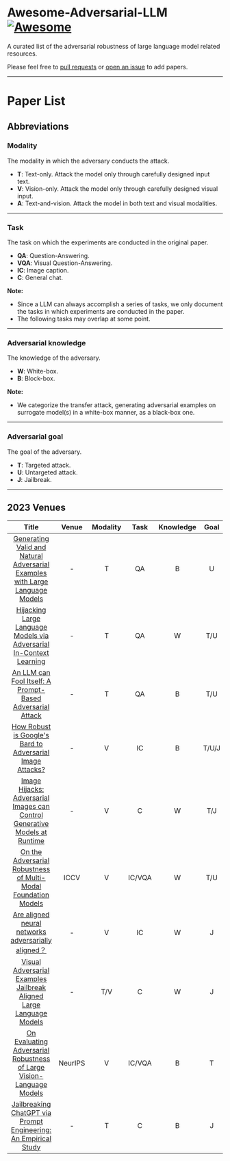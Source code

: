 # Awesome-Adversarial-LLM [![Awesome](https://awesome.re/badge.svg)](https://awesome.re)

A curated list of the adversarial robustness of large language model related resources.

Please feel free to [pull requests](https://github.com/A-LinCui/Awesome-Adversarial-LLM/pulls) or [open an issue](https://github.com/A-LinCui/Awesome-Adversarial-LLM/issues) to add papers.

---

# Paper List

##  Abbreviations

### Modality
The modality in which the adversary conducts the attack.

- **T**: Text-only. Attack the model only through carefully designed input text.
- **V**: Vision-only. Attack the model only through carefully designed visual input.
- **A**: Text-and-vision. Attack the model in both text and visual modalities.

---

### Task
The task on which the experiments are conducted in the original paper. 

- **QA**: Question-Answering.
- **VQA**: Visual Question-Answering.
- **IC**: Image caption.
- **C**: General chat.

**Note:**
- Since a LLM can always accomplish a series of tasks, we only document the tasks in which experiments are conducted in the paper.
- The following tasks may overlap at some point.

---

### Adversarial knowledge
The knowledge of the adversary.

- **W**: White-box.
- **B**: Block-box.

**Note:**
- We categorize the transfer attack, generating adversarial examples on surrogate model(s) in a white-box manner, as a black-box one. 

---

### Adversarial goal
The goal of the adversary.

- **T**: Targeted attack.
- **U**: Untargeted attack.
- **J**: Jailbreak.

---

## 2023 Venues

| Title | Venue | Modality | Task | Knowledge | Goal | Code |
|:--------:|:--------:|:--------:|:--------:|:--------:|:--------:|:--------:|
|[Generating Valid and Natural Adversarial Examples with Large Language Models](https://arxiv.org/abs/2311.11861)| - | T | QA | B | U | - |
|[Hijacking Large Language Models via Adversarial In-Context Learning](https://arxiv.org/abs/2311.09948)| - | T | QA | W | T/U | - |
| [An LLM can Fool Itself: A Prompt-Based Adversarial Attack](https://arxiv.org/pdf/2310.13345.pdf) | - | T | QA | B | T/U | [GitHub](https://github.com/GodXuxilie/PromptAttack) |
| [How Robust is Google's Bard to Adversarial Image Attacks?](https://arxiv.org/abs/2309.11751) | - | V | IC | B | T/U/J | [GitHub](https://github.com/thu-ml/Attack-Bard) |
| [Image Hijacks: Adversarial Images can Control Generative Models at Runtime](https://arxiv.org/abs/2309.00236) | - | V | C | W | T/J | [GitHub](https://github.com/euanong/image-hijacks) | 
| [On the Adversarial Robustness of Multi-Modal Foundation Models](https://arxiv.org/abs/2308.10741) | ICCV | V | IC/VQA | W | T/U | - |
| [Are aligned neural networks adversarially aligned？](https://arxiv.org/abs/2306.15447)| - | V | IC | W | J | - |
| [Visual Adversarial Examples Jailbreak Aligned Large Language Models](https://arxiv.org/abs/2306.13213) | - | T/V | C | W | J | [GitHub](https://github.com/Unispac/Visual-Adversarial-Examples-Jailbreak-Large-Language-Models) |
| [On Evaluating Adversarial Robustness of Large Vision-Language Models](https://arxiv.org/abs/2305.16934) | NeurIPS | V | IC/VQA | B | T | [GitHub](https://github.com/yunqing-me/AttackVLM) |
| [Jailbreaking ChatGPT via Prompt Engineering: An Empirical Study](https://arxiv.org/abs/2305.13860) | - | T | C | B | J | - |
